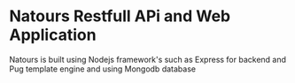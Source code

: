 # Natours Restfull APi and Web Application

Natours is built using Nodejs framework's such as Express for backend and Pug template engine and using Mongodb database
